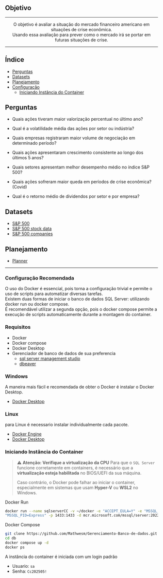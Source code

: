 ## Objetivo

---

<p align="center">
  O objetivo é avaliar a situação do mercado financeiro americano em situações de crise econômica.<br />
  Usando essa avaliação para prever como o mercado irá se portar em futuras situações de crise.<br />
</p>

---

## Índice
- [Perguntas](#perguntas)
- [Datasets](#datasets)
- [Planejamento](#planejamento)
- [Configuração](#configuração-recomendada)
  - [Iniciando Instância do Container](#iniciando-instância-do-container)

## Perguntas
- Quais ações tiveram maior valorização percentual no último ano?

- Qual é a volatilidade média das ações por setor ou indústria?

- Quais empresas registraram maior volume de negociação em determinado período?

- Quais ações apresentaram crescimento consistente ao longo dos últimos 5 anos?

- Quais setores apresentam melhor desempenho médio no índice S&P 500?

- Quais ações sofreram maior queda em períodos de crise econômica? (Covid)

- Qual é o retorno médio de dividendos por setor e por empresa?


## Datasets
- [S&P 500](https://fred.stlouisfed.org/series/SP500)
- [S&P 500 stock data](https://www.kaggle.com/datasets/camnugent/sandp500)
- [S&P 500 companies](https://github.com/datasets/s-and-p-500-companies/blob/main/data/constituents.csv)

## Planejamento
- [Planner](https://trello.com/invite/b/KkIiciFk/ATTIc77290b98b15e3589e6f2e7ea4d9dad3915E3CA4/gest-o-de-tarefas-scrum)

---

### Configuração Recomendada
O uso do Docker é essencial, pois torna a configuração trivial e permite o uso de scripts para automatizar diversas tarefas.<br />
Existem duas formas de iniciar o banco de dados SQL Server: utilizando docker run ou docker compose.<br />
É recomendável utilizar a segunda opção, pois o docker compose permite a execução de scripts automaticamente durante a montagem do container.<br />

### Requisitos
- Docker
- Docker compose
- Docker Desktop
- Gerenciador de banco de dados de sua preferencia
  - [sql server management studio](https://learn.microsoft.com/en-us/ssms/install/install) 
  - [dbeaver](https://dbeaver.io/)



### Windows
A maneira mais fácil e recomendada de obter o Docker é instalar o Docker Desktop.
- [Docker Desktop](https://docs.docker.com/desktop/setup/install/windows-install/)

### Linux
para Linux é necessario instalar individualmente cada pacote.
- [Docker Engine](https://docs.docker.com/engine/install/)
- [Docker Desktop](https://docs.docker.com/desktop/setup/install/linux/)

### Iniciando Instância do Container
> ⚠️ **Atenção: Verifique a virtualização da CPU**
> Para que o `SQL Server` funcione corretamente em containers, é necessário que a **virtualização esteja habilitada** no BIOS/UEFI da sua máquina.
>
> Caso contrário, o Docker pode falhar ao iniciar o container, especialmente em sistemas que usam **Hyper-V** ou **WSL2** no Windows.

Docker Run
```bash
docker run --name sqlserverCC -v ~/docker -e "ACCEPT_EULA=Y" -e "MSSQL_SA_PASSWORD=Cc202505!" -e \
"MSSQL_PID=Express" -p 1433:1433 -d mcr.microsoft.com/mssql/server:2022-latest
```
Docker Compose
```bash
git clone https://github.com/Mathwesm/Gerenciamento-Banco-de-dados.git db
cd db
docker compose up -d
docker ps
```
A instância do container é iniciada com um login padrão
- Usuario: `sa`
- Senha: `Cc202505!`
